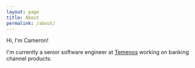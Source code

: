 ```yaml
---
layout: page
title: About
permalink: /about/
---
```


Hi, I'm Cameron! 

I'm currently a senior software engineer at [Temenos](http://www.temenos.com/en-us/) working on banking channel products. 
